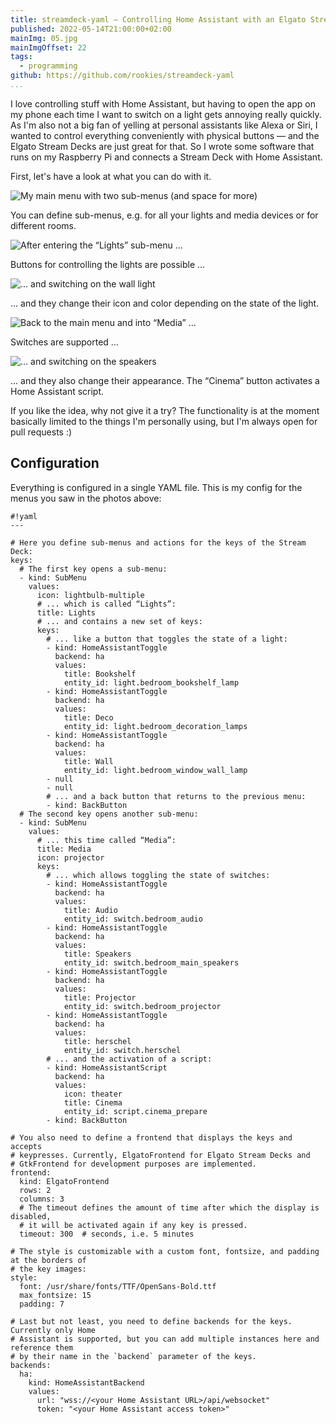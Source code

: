 ```yaml
---
title: streamdeck-yaml — Controlling Home Assistant with an Elgato Stream Deck
published: 2022-05-14T21:00:00+02:00
mainImg: 05.jpg
mainImgOffset: 22
tags:
  - programming
github: https://github.com/rookies/streamdeck-yaml
...
```

I love controlling stuff with Home Assistant, but having to open the app on my phone each time I
want to switch on a light gets annoying really quickly. As I'm also not a big fan of yelling  at
personal assistants like Alexa or Siri, I wanted to control everything conveniently with physical
buttons — and the Elgato Stream Decks are just great for that. So I wrote some software that runs
on my Raspberry Pi and connects a Stream Deck with Home Assistant.

First, let's have a look at what you can do with it.

![My main menu with two sub-menus (and space for more)](01.jpg)

You can define sub-menus, e.g. for all your lights and media devices or for different rooms.

![After entering the “Lights” sub-menu ...](02.jpg)

Buttons for controlling the lights are possible ...

![... and switching on the wall light](03.jpg)

... and they change their icon and color depending on the state of the light.

![Back to the main menu and into “Media” ...](04.jpg)

Switches are supported ...

![... and switching on the speakers](05.jpg)

... and they also change their appearance. The “Cinema” button activates a Home Assistant
script.

If you like the idea, why not give it a try? The functionality is at the moment basically limited
to the things I'm personally using, but I'm always open for pull requests :)

## Configuration

Everything is configured in a single YAML file. This is my config for the menus you saw in
the photos above:

    #!yaml
    ---

    # Here you define sub-menus and actions for the keys of the Stream Deck:
    keys:
      # The first key opens a sub-menu:
      - kind: SubMenu
        values:
          icon: lightbulb-multiple
          # ... which is called “Lights”:
          title: Lights
          # ... and contains a new set of keys:
          keys:
            # ... like a button that toggles the state of a light:
            - kind: HomeAssistantToggle
              backend: ha
              values:
                title: Bookshelf
                entity_id: light.bedroom_bookshelf_lamp
            - kind: HomeAssistantToggle
              backend: ha
              values:
                title: Deco
                entity_id: light.bedroom_decoration_lamps
            - kind: HomeAssistantToggle
              backend: ha
              values:
                title: Wall
                entity_id: light.bedroom_window_wall_lamp
            - null
            - null
            # ... and a back button that returns to the previous menu:
            - kind: BackButton
      # The second key opens another sub-menu:
      - kind: SubMenu
        values:
          # ... this time called “Media”:
          title: Media
          icon: projector
          keys:
            # ... which allows toggling the state of switches:
            - kind: HomeAssistantToggle
              backend: ha
              values:
                title: Audio
                entity_id: switch.bedroom_audio
            - kind: HomeAssistantToggle
              backend: ha
              values:
                title: Speakers
                entity_id: switch.bedroom_main_speakers
            - kind: HomeAssistantToggle
              backend: ha
              values:
                title: Projector
                entity_id: switch.bedroom_projector
            - kind: HomeAssistantToggle
              backend: ha
              values:
                title: herschel
                entity_id: switch.herschel
            # ... and the activation of a script:
            - kind: HomeAssistantScript
              backend: ha
              values:
                icon: theater
                title: Cinema
                entity_id: script.cinema_prepare
            - kind: BackButton

    # You also need to define a frontend that displays the keys and accepts
    # keypresses. Currently, ElgatoFrontend for Elgato Stream Decks and
    # GtkFrontend for development purposes are implemented.
    frontend:
      kind: ElgatoFrontend
      rows: 2
      columns: 3
      # The timeout defines the amount of time after which the display is disabled,
      # it will be activated again if any key is pressed.
      timeout: 300  # seconds, i.e. 5 minutes

    # The style is customizable with a custom font, fontsize, and padding at the borders of
    # the key images:
    style:
      font: /usr/share/fonts/TTF/OpenSans-Bold.ttf
      max_fontsize: 15
      padding: 7

    # Last but not least, you need to define backends for the keys. Currently only Home
    # Assistant is supported, but you can add multiple instances here and reference them
    # by their name in the `backend` parameter of the keys.
    backends:
      ha:
        kind: HomeAssistantBackend
        values:
          url: "wss://<your Home Assistant URL>/api/websocket"
          token: "<your Home Assistant access token>"
